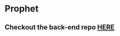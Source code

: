 # Prophet 

## Checkout the back-end repo [HERE](https://github.com/pourroymatt750/prophet-back-end)